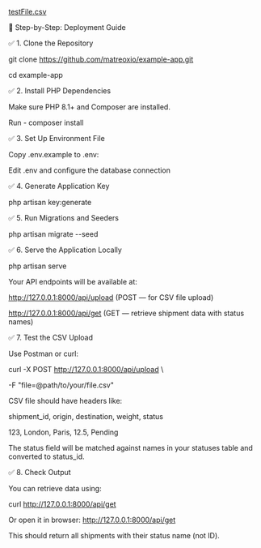 [testFile.csv](https://github.com/user-attachments/files/20495742/testFile.csv)





🚀 Step-by-Step: Deployment Guide

✅ 1. Clone the Repository

git clone https://github.com/matreoxio/example-app.git

cd example-app

✅ 2. Install PHP Dependencies

Make sure PHP 8.1+ and Composer are installed.

Run - 
composer install

✅ 3. Set Up Environment File

Copy .env.example to .env:

Edit .env and configure the database connection

✅ 4. Generate Application Key

php artisan key:generate

✅ 5. Run Migrations and Seeders

php artisan migrate --seed

✅ 6. Serve the Application Locally

php artisan serve

Your API endpoints will be available at:

http://127.0.0.1:8000/api/upload (POST — for CSV file upload)

http://127.0.0.1:8000/api/get (GET — retrieve shipment data with status names)

✅ 7. Test the CSV Upload

Use Postman or curl:

curl -X POST http://127.0.0.1:8000/api/upload \

  -F "file=@path/to/your/file.csv"
  
CSV file should have headers like:

shipment_id, origin, destination, weight, status

123, London, Paris, 12.5, Pending

The status field will be matched against names in your statuses table and converted to status_id.

✅ 8. Check Output

You can retrieve data using:

curl http://127.0.0.1:8000/api/get

Or open it in browser: http://127.0.0.1:8000/api/get

This should return all shipments with their status name (not ID).
